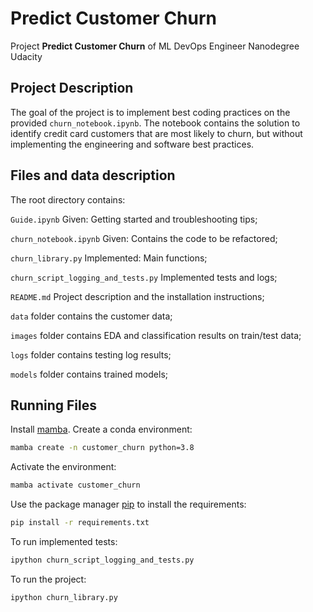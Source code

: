 # Predict Customer Churn

Project **Predict Customer Churn** of ML DevOps Engineer Nanodegree Udacity

## Project Description
The goal of the project is to implement best coding practices on the provided `churn_notebook.ipynb`. 
The notebook contains the solution to identify credit card customers that are most likely to churn, but without 
implementing the engineering and software best practices.

## Files and data description
The root directory contains:

`Guide.ipynb`                        Given: Getting started and troubleshooting tips;

`churn_notebook.ipynb`               Given: Contains the code to be refactored;

`churn_library.py`                   Implemented: Main functions;

`churn_script_logging_and_tests.py`  Implemented tests and logs;

`README.md`                          Project description and the installation instructions;

`data`                               folder contains the customer data;

`images`                             folder contains EDA and classification results on train/test data;

`logs`                               folder contains testing log results;

`models`                             folder contains trained models;
 
## Running Files
Install [mamba](https://pypi.org/project/mamba/).
Create a conda environment:

```bash
mamba create -n customer_churn python=3.8
```

Activate the environment:

```bash
mamba activate customer_churn 
```

Use the package manager [pip](https://pip.pypa.io/en/stable/) to install the requirements:
```bash
pip install -r requirements.txt
```

To run implemented tests:
```bash
ipython churn_script_logging_and_tests.py 
```

To run the project:
```bash
ipython churn_library.py
```


